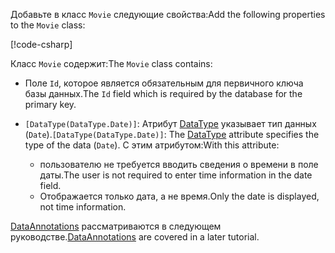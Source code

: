 <span data-ttu-id="40621-101">Добавьте в класс `Movie` следующие свойства:</span><span class="sxs-lookup"><span data-stu-id="40621-101">Add the following properties to the `Movie` class:</span></span>

[!code-csharp[](~/tutorials/first-mvc-app/start-mvc/sample/MvcMovie22/Models/Movie.cs?name=snippet1)]

<span data-ttu-id="40621-102">Класс `Movie` содержит:</span><span class="sxs-lookup"><span data-stu-id="40621-102">The `Movie` class contains:</span></span>

* <span data-ttu-id="40621-103">Поле `Id`, которое является обязательным для первичного ключа базы данных.</span><span class="sxs-lookup"><span data-stu-id="40621-103">The `Id` field which is required by the database for the primary key.</span></span>
* <span data-ttu-id="40621-104">`[DataType(DataType.Date)]`:  Атрибут [DataType](/dotnet/api/microsoft.aspnetcore.mvc.dataannotations.internal.datatypeattributeadapter) указывает тип данных (`Date`).</span><span class="sxs-lookup"><span data-stu-id="40621-104">`[DataType(DataType.Date)]`:  The [DataType](/dotnet/api/microsoft.aspnetcore.mvc.dataannotations.internal.datatypeattributeadapter) attribute specifies the type of the data (`Date`).</span></span> <span data-ttu-id="40621-105">С этим атрибутом:</span><span class="sxs-lookup"><span data-stu-id="40621-105">With this attribute:</span></span>

  * <span data-ttu-id="40621-106">пользователю не требуется вводить сведения о времени в поле даты.</span><span class="sxs-lookup"><span data-stu-id="40621-106">The user is not required to enter time information in the date field.</span></span>
  * <span data-ttu-id="40621-107">Отображается только дата, а не время.</span><span class="sxs-lookup"><span data-stu-id="40621-107">Only the date is displayed, not time information.</span></span>

<span data-ttu-id="40621-108">[DataAnnotations](/dotnet/api/system.componentmodel.dataannotations) рассматриваются в следующем руководстве.</span><span class="sxs-lookup"><span data-stu-id="40621-108">[DataAnnotations](/dotnet/api/system.componentmodel.dataannotations) are covered in a later tutorial.</span></span>